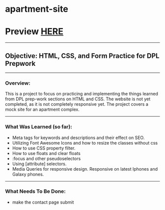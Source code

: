 # apartment-site

# Preview [HERE](https://agarcian031.github.io/apartment-site/)
---
## Objective: HTML, CSS, and Form Practice for DPL Prepwork  
---
### Overview: 

This is a project to focus on practicing and implementing the things learned from DPL prep-work sections on HTML and CSS. The website is not yet completed, as it is not completely responsive yet. The project covers a mock site for an apartment complex.

---
### What Was Learned (so far): 

* Meta tags for keywords and descriptions and their effect on SEO.  
* Utilizing Font Awesome Icons and how to resize the classes without css
* How to use CSS property filter. 
* How to use floats and clear floats
* :focus and other pseudoselectors 
* Using [attribute] selectors. 
* Media Queries for responsive design. Responsive on latest Iphones and Galaxy phones. 

---
### What Needs To Be Done: 
* make the contact page submit 

